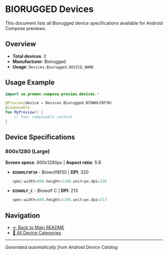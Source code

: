 # BIORUGGED Devices

This document lists all Biorugged device specifications available for Android Compose previews.

## Overview

- **Total devices**: 2
- **Manufacturer**: Biorugged
- **Usage**: `Devices.Biorugged.DEVICE_NAME`

## Usage Example

```kotlin
import se.premex.compose.preview.devices.*

@Preview(device = Devices.Biorugged.BIOWOLF8F30)
@Composable
fun MyPreview() {
    // Your composable content
}
```

## Device Specifications

### 800x1280 (Large)

**Screen specs**: 800x1280px | **Aspect ratio**: 5:8

- **`BIOWOLF8F30`** - Biowolf8f30 | **DPI**: 320
  ```kotlin
  spec:width=800,height=1280,unit=px,dpi=320
  ```

- **`BIOWOLF_C`** - Biowolf C | **DPI**: 213
  ```kotlin
  spec:width=800,height=1280,unit=px,dpi=213
  ```

## Navigation

- [← Back to Main README](../../README.md)
- [📱 All Device Categories](../README.md)

---
*Generated automatically from Android Device Catalog*
